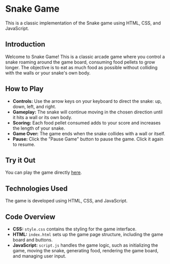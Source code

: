 # Snake Game

This is a classic implementation of the Snake game using HTML, CSS, and JavaScript.

## Introduction
Welcome to Snake Game! This is a classic arcade game where you control a snake roaming around the game board, consuming food pellets to grow longer. The objective is to eat as much food as possible without colliding with the walls or your snake's own body.

## How to Play
- **Controls:** Use the arrow keys on your keyboard to direct the snake: up, down, left, and right.
- **Gameplay:** The snake will continue moving in the chosen direction until it hits a wall or its own body.
- **Scoring:** Each food pellet consumed adds to your score and increases the length of your snake.
- **Game Over:** The game ends when the snake collides with a wall or itself.
- **Pause:** Click the "Pause Game" button to pause the game. Click it again to resume.

## Try it Out
You can play the game directly [here](https://sabr5840.github.io/Snake_game/).

## Technologies Used
The game is developed using HTML, CSS, and JavaScript.

## Code Overview
- **CSS:** `style.css` contains the styling for the game interface.
- **HTML:** `index.html` sets up the game page structure, including the game board and buttons.
- **JavaScript:** `script.js` handles the game logic, such as initializing the game, moving the snake, generating food, rendering the game board, and managing user input.

